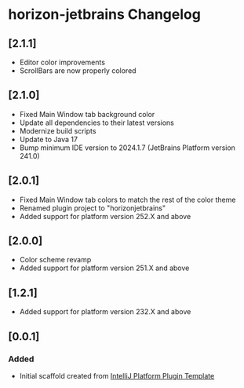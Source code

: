 <!-- Keep a Changelog guide -> https://keepachangelog.com -->

# horizon-jetbrains Changelog

## [2.1.1]
- Editor color improvements
- ScrollBars are now properly colored

## [2.1.0]
- Fixed Main Window tab background color
- Update all dependencies to their latest versions
- Modernize build scripts
- Update to Java 17
- Bump minimum IDE version to 2024.1.7 (JetBrains Platform version 241.0)

## [2.0.1]
- Fixed Main Window tab colors to match the rest of the color theme
- Renamed plugin project to "horizonjetbrains"
- Added support for platform version 252.X and above

## [2.0.0]
- Color scheme revamp
- Added support for platform version 251.X and above

## [1.2.1]
- Added support for platform version 232.X and above

## [0.0.1]
### Added
- Initial scaffold created from [IntelliJ Platform Plugin Template](https://github.com/JetBrains/intellij-platform-plugin-template)

